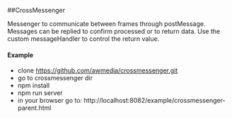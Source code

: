 ##CrossMessenger

Messenger to communicate between frames through postMessage. Messages can be replied to confirm processed or to return data. Use the custom messageHandler to control the return value.


#### Example
- clone https://github.com/awmedia/crossmessenger.git
- go to crossmessenger dir
- npm install
- npm run server
- in your browser go to: http://localhost:8082/example/crossmessenger-parent.html
